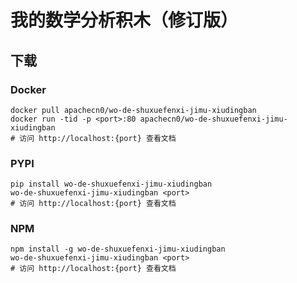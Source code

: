 # 我的数学分析积木（修订版）

## 下载

### Docker

```
docker pull apachecn0/wo-de-shuxuefenxi-jimu-xiudingban
docker run -tid -p <port>:80 apachecn0/wo-de-shuxuefenxi-jimu-xiudingban
# 访问 http://localhost:{port} 查看文档
```

### PYPI

```
pip install wo-de-shuxuefenxi-jimu-xiudingban
wo-de-shuxuefenxi-jimu-xiudingban <port>
# 访问 http://localhost:{port} 查看文档
```

### NPM

```
npm install -g wo-de-shuxuefenxi-jimu-xiudingban
wo-de-shuxuefenxi-jimu-xiudingban <port>
# 访问 http://localhost:{port} 查看文档
```